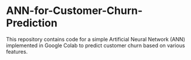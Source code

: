 # ANN-for-Customer-Churn-Prediction
This repository contains code for a simple Artificial Neural Network (ANN) implemented in Google Colab to predict customer churn based on various features. 
